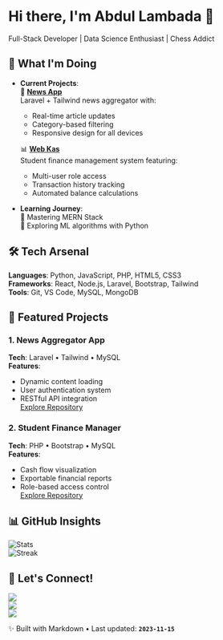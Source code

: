 # Hi there, I'm Abdul Lambada 👋  
Full-Stack Developer | Data Science Enthusiast | Chess Addict

## 🚀 What I'm Doing  
- **Current Projects**:  
  📰 [**News App**](https://github.com/abdul-lambada/News-App)  
  Laravel + Tailwind news aggregator with:  
  - Real-time article updates  
  - Category-based filtering  
  - Responsive design for all devices  

  📊 [**Web Kas**](https://github.com/abdul-lambada/website-kas)  
  Student finance management system featuring:  
  - Multi-user role access  
  - Transaction history tracking  
  - Automated balance calculations  

- **Learning Journey**:  
  🔄 Mastering MERN Stack  
  🧠 Exploring ML algorithms with Python  

## 🛠️ Tech Arsenal  
**Languages**: Python, JavaScript, PHP, HTML5, CSS3  
**Frameworks**: React, Node.js, Laravel, Bootstrap, Tailwind  
**Tools**: Git, VS Code, MySQL, MongoDB  

## 📌 Featured Projects  
### 1. **News Aggregator App**  
**Tech**: Laravel • Tailwind • MySQL  
**Features**:  
- Dynamic content loading  
- User authentication system  
- RESTful API integration  
[Explore Repository](https://github.com/abdul-lambada/News-App)

### 2. **Student Finance Manager**  
**Tech**: PHP • Bootstrap • MySQL  
**Features**:  
- Cash flow visualization  
- Exportable financial reports  
- Role-based access control  
[Explore Repository](https://github.com/abdul-lambada/website-kas)

## 📊 GitHub Insights  
![Stats](https://github-readme-stats.vercel.app/api?username=abdul-lambada&show_icons=true&theme=radical)  
![Streak](https://github-readme-streak-stats.herokuapp.com/?user=abdul-lambada&theme=radical)

## 🤝 Let's Connect!  
[![](https://img.shields.io/badge/LinkedIn-0077B5?style=for-the-badge&logo=linkedin)](https://linkedin.com/in/abdul-kholik-lambada)  
[![](https://img.shields.io/badge/Email-D14836?style=for-the-badge&logo=gmail)](mailto:engineertekno@gmail.com)  
[![](https://img.shields.io/badge/Instagram-E4405F?style=for-the-badge&logo=instagram)](https://instagram.com/abdul_lambada)

✨ Built with Markdown • Last updated: **`2023-11-15`**
